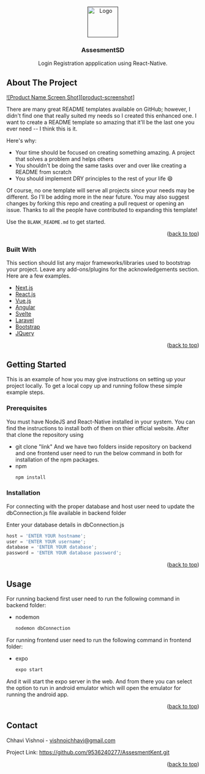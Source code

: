 <div id="top"></div>




<!-- PROJECT LOGO -->
<br />
<div align="center">
  <a href="">
    <img src="https://upload.wikimedia.org/wikipedia/en/thumb/a/a6/Kent_State_athletic_logo.svg/1200px-Kent_State_athletic_logo.svg.png" alt="Logo" width="80" height="80">
  </a>

  <h3 align="center">AssesmentSD</h3>

  <p align="center">
    Login Registration appplication using React-Native.
    <br />



</div>




<!-- ABOUT THE PROJECT -->
## About The Project

[![Product Name Screen Shot][product-screenshot]](https://example.com)

There are many great README templates available on GitHub; however, I didn't find one that really suited my needs so I created this enhanced one. I want to create a README template so amazing that it'll be the last one you ever need -- I think this is it.

Here's why:
* Your time should be focused on creating something amazing. A project that solves a problem and helps others
* You shouldn't be doing the same tasks over and over like creating a README from scratch
* You should implement DRY principles to the rest of your life :smile:

Of course, no one template will serve all projects since your needs may be different. So I'll be adding more in the near future. You may also suggest changes by forking this repo and creating a pull request or opening an issue. Thanks to all the people have contributed to expanding this template!

Use the `BLANK_README.md` to get started.

<p align="right">(<a href="#top">back to top</a>)</p>



### Built With

This section should list any major frameworks/libraries used to bootstrap your project. Leave any add-ons/plugins for the acknowledgements section. Here are a few examples.

* [Next.js](https://nextjs.org/)
* [React.js](https://reactjs.org/)
* [Vue.js](https://vuejs.org/)
* [Angular](https://angular.io/)
* [Svelte](https://svelte.dev/)
* [Laravel](https://laravel.com)
* [Bootstrap](https://getbootstrap.com)
* [JQuery](https://jquery.com)

<p align="right">(<a href="#top">back to top</a>)</p>



<!-- GETTING STARTED -->
## Getting Started

This is an example of how you may give instructions on setting up your project locally.
To get a local copy up and running follow these simple example steps.

### Prerequisites

You must have NodeJS and React-Native installed in your system. You can find the instructions to install both of them on thier official website. After that clone the repository using
* git clone "link"
And we have two folders inside repository on backend and one frontend user need to run the below command in both for installation of the npm packages.
* npm
  ```sh
  npm install 
  ```

### Installation

For connecting with the proper database and host user need to update the dbConnection.js file available in backend folder


Enter your database details in dbConnection.js
   ```js
   host = 'ENTER YOUR hostname';
   user = 'ENTER YOUR username';
   database = 'ENTER YOUR database';
   password = 'ENTER YOUR database password';
   ```

<p align="right">(<a href="#top">back to top</a>)</p>



<!-- USAGE EXAMPLES -->
## Usage

For running backend first user need to run the following command in backend folder:

* nodemon
  ```sh
  nodemon dbConnection 
  ```
For running frontend user need to run the following command in frontend folder:

* expo
  ```sh
  expo start
  ```

And it will start the expo server in the web. And from there you can select the option to run in android emulator which will open the emulator for running the android app. 

<p align="right">(<a href="#top">back to top</a>)</p>



<!-- CONTACT -->
## Contact

Chhavi Vishnoi - vishnoichhavi@gmail.com

Project Link: https://github.com/9536240277/AssesmentKent.git

<p align="right">(<a href="#top">back to top</a>)</p>

[product-video]: /AssesmentKent/demovideo
